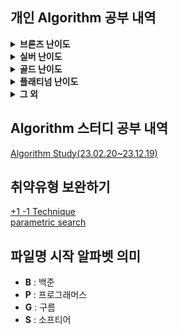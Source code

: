 ## 개인 Algorithm 공부 내역
<details>
<summary> <b>브론즈 난이도</b> </summary>

|                               문제명(링크)                                | 난이도 |         유형         |                          비고                           |
|:--------------------------------------------------------------------:|:---:|:------------------:|:-----------------------------------------------------:|
|         [최대공약수와 최소공배수](https://www.acmicpc.net/problem/2609)         | B1  |         수학         |     [대회 문제](https://www.acmicpc.net/category/74)      |
|              [평균](https://www.acmicpc.net/problem/1546)              | B1  |      수학, 사칙연산      |                                                       |
|        [Slice String](https://www.acmicpc.net/problem/30034)         | B1  |   구현, 자료 구조, 문자열   | [대회 문제](https://www.acmicpc.net/category/detail/3910) |
|            [단어 공부](https://www.acmicpc.net/problem/1157)             | B1  |      구현, 문자열       |                                                       |
|         [달팽이는 올라가고 싶다](https://www.acmicpc.net/problem/2869)         | B1  |         수학         |  [대회 문제](https://www.acmicpc.net/category/detail/76)  |
|           [Hashing](https://www.acmicpc.net/problem/15829)           | B2  |    구현, 문자열, 해싱     |     [대회 문제](https://www.acmicpc.net/category/701)     |
|            [OX 퀴즈](https://www.acmicpc.net/problem/8958)             | B2  |      구현, 문자열       | [대회 문제](https://www.acmicpc.net/category/detail/1067) |
|      [Union Maplestory](https://www.acmicpc.net/problem/28455)       | B2  |       구현, 정렬       | [대회 문제](https://www.acmicpc.net/category/detail/3675) |
|            [TV 크기](https://www.acmicpc.net/problem/1297)             | B2  |   기하학, 피타고라스 정리    |                                                       |
|            [단어의 개수](https://www.acmicpc.net/problem/1152)            | B2  |      구현, 문자열       |                                                       |
|             [거스름돈](https://www.acmicpc.net/problem/5585)             | B2  |        그리디         | [대회 문제](https://www.acmicpc.net/category/detail/553)  |
|          [럭키 스트레이트](https://www.acmicpc.net/problem/18406)           | B2  |      구현, 문자열       |                                                       |
|           [ACM 호텔](https://www.acmicpc.net/problem/10250)            | B3  |    수학, 구현, 사칙연산    | [대회 문제](https://www.acmicpc.net/category/detail/1283) |
|         [Since 1973](https://www.acmicpc.net/problem/28135)          | B3  |    수학, 구현, 사칙연산    |     [대회 문제](https://www.acmicpc.net/category/848)     |
|             [최댓값](https://www.acmicpc.net/problem/2562)              | B3  |         구현         |     [대회 문제](https://www.acmicpc.net/category/68)      |
|           [Фигурки](https://www.acmicpc.net/problem/29029)           | B3  |      구현, 그리디       |     [대회 문제](https://www.acmicpc.net/category/892)     |
|            [네 번째 점](https://www.acmicpc.net/problem/3009)            | B3  |      구현, 기하학       |     [대회 문제](https://www.acmicpc.net/category/100)     |
|           [DKSH 찾기](https://www.acmicpc.net/problem/29766)           | B4  |      구현, 문자열       | [대회 문제](https://www.acmicpc.net/category/detail/3869) |
|          [Archivist](https://www.acmicpc.net/problem/28454)          | B4  |         구현         | [대회 문제](https://www.acmicpc.net/category/detail/2348) |
|      [Goodbye, Code Jam](https://www.acmicpc.net/problem/29738)      | B4  |         구현         | [대회 문제](https://www.acmicpc.net/category/detail/3876) |
|             [모비스](https://www.acmicpc.net/problem/28074)             | B4  |      구현, 문자열       |     [대회 문제](https://www.acmicpc.net/category/846)     |
|   [Рождественская лотерея](https://www.acmicpc.net/problem/29683)    | B4  |      수학, 사칙연산      |     [대회 문제](https://www.acmicpc.net/category/924)     |
|          [Oddities](https://www.acmicpc.net/problem/10480)           | B4  |    수학, 구현, 사칙연산    | [대회 문제](https://www.acmicpc.net/category/detail/1308) |
|       [Previous Level](https://www.acmicpc.net/problem/28453)        | B4  |    구현, 많은 조건 분기    | [대회 문제](https://www.acmicpc.net/category/detail/3675) |
|         [Rust Study](https://www.acmicpc.net/problem/30033)          | B4  |         구현         | [대회 문제](https://www.acmicpc.net/category/detail/3910) |
|            [Файлы](https://www.acmicpc.net/problem/29546)            | B4  |      구현, 문자열       | [대회 문제](https://www.acmicpc.net/category/detail/3827) |
| [Advance to Taoyuan Regional](https://www.acmicpc.net/problem/30319) | B4  |    수학, 구현, 사칙연산    | [대회 문제](https://www.acmicpc.net/category/detail/3989) |
|          [공백 없는 A+B](https://www.acmicpc.net/problem/15873)          | B4  | 수학, 사칙연산, 많은 조건 분기 |                                                       |
|           [Поп-ит](https://www.acmicpc.net/problem/30585)            | B4  |      구현, 문자열       | [대회 문제](https://www.acmicpc.net/category/detail/4023) |
|  [Amusement Park Adventure](https://www.acmicpc.net/problem/29986)   | B4  |         구현         | [대회 문제](https://www.acmicpc.net/category/detail/3902) |
|       [Торговый центр](https://www.acmicpc.net/problem/28648)        | B4  |    수학, 구현, 사칙연산    |     [대회 문제](https://www.acmicpc.net/category/875)     |
|           [A+B -7](https://www.acmicpc.net/problem/11021)            | B5  |    수학, 구현, 사칙연산    |                                                       |
|             [AxB](https://www.acmicpc.net/problem/10998)             | B5  |    수학, 구현, 사칙연산    |                                                       |
|           [두 수 비교하기](https://www.acmicpc.net/problem/1330)           | B5  |         구현         |                                                       |
|          [2023 밈 투표](https://www.acmicpc.net/problem/29731)          | B5  |      구현, 문자열       | [대회 문제](https://www.acmicpc.net/category/detail/3876) |
|           [A+B -4](https://www.acmicpc.net/problem/10951)            | B5  |    수학, 구현, 사칙연산    |                                                       |
|             [A+B](https://www.acmicpc.net/problem/1000)              | B5  |    수학, 구현, 사칙연산    |                                                       |
|             [A-B](https://www.acmicpc.net/problem/1001)              | B5  |    수학, 구현, 사칙연산    |                                                       |
|             [A/B](https://www.acmicpc.net/problem/1008)              | B5  |    수학, 구현, 사칙연산    |                                                       |
|           [Lucky 7](https://www.acmicpc.net/problem/30224)           | B5  |       수학, 구현       | [대회 문제](https://www.acmicpc.net/category/detail/3975) |
|            [Pups](https://www.acmicpc.net/problem/26575)             | B5  |      수학, 사칙연산      |     [대회 문제](https://www.acmicpc.net/category/787)     |
|      [Welcome to SMUPC!](https://www.acmicpc.net/problem/29699)      | B5  | 수학, 구현, 문자열, 사칙연산  | [대회 문제](https://www.acmicpc.net/category/detail/3867) |
|          [X보다 작은 수](https://www.acmicpc.net/problem/10871)           | B5  |         구현         |                                                       |
|             [검증 수](https://www.acmicpc.net/problem/2475)             | B5  |    수학, 구현, 사칙연산    |     [대회 문제](https://www.acmicpc.net/category/62)      |

</details>

<details>
<summary> <b>실버 난이도</b> </summary>

|                           문제명(링크)                            | 난이도 |         유형         |                          비고                           |
|:------------------------------------------------------------:|:---:|:------------------:|:-----------------------------------------------------:|
|     [구간 합 구하기 5](https://www.acmicpc.net/problem/11660)      | S1  |      DP, 누적 합      |                                                       |
|          [곱셈](https://www.acmicpc.net/problem/1629)          | S1  |     수학, 분할 정복      |                                                       |
|       [1로 만들기2](https://www.acmicpc.net/problem/12852)       | S1  |     DP, Graph      |                                                       |
|          [Z](https://www.acmicpc.net/problem/1074)           | S1  |     분할 정복, 재귀      |                                                       |
|         [INK](https://www.acmicpc.net/problem/30036)         | S1  |     구현, 시뮬레이션      | [대회 문제](https://www.acmicpc.net/category/detail/3910) |
|       [단지번호붙이기](https://www.acmicpc.net/problem/2667)        | S1  |   그래프, DFS, BFS    |     [대회 문제](https://www.acmicpc.net/category/82)      |
|        [나무 자르기](https://www.acmicpc.net/problem/2805)        | S2  |  이분 탐색, 매개 변수 탐색   |  [대회 문제](https://www.acmicpc.net/category/detail/72)  |
|       [DFS와 BFS](https://www.acmicpc.net/problem/1260)       | S2  |        그래프         |                                                       |
|        [랜선 자르기](https://www.acmicpc.net/problem/1654)        | S2  |   이분탐색, 매개변수 탐색    |                                                       |
|        [1로 만들기](https://www.acmicpc.net/problem/1463)        | S3  |         DP         |                                                       |
|       [2xn 타일링](https://www.acmicpc.net/problem/11726)       | S3  |         DP         |                                                       |
|      [2xn 타일링2](https://www.acmicpc.net/problem/11727)       | S3  |         DP         |                                                       |
|      [1,2,3 더하기](https://www.acmicpc.net/problem/9095)       | S3  |        그리디         | [대회 문제](https://www.acmicpc.net/category/detail/884)  |
|      [N과 M (2)](https://www.acmicpc.net/problem/15650)       | S3  |        백트래킹        |                                                       |
|      [N과 M (5)](https://www.acmicpc.net/problem/15654)       | S3  |        백트래킹        |                                                       |
|        [프린터 큐](https://www.acmicpc.net/problem/1966)         | S3  | 구현, 자료구조, 시뮬레이션, 큐 |  [대회 문제](https://www.acmicpc.net/category/detail/55)  |
| [개발자 지망생 구름이의 취업 뽀개기](https://www.acmicpc.net/problem/29155) | S3  |      그리디, 정렬       | [대회 문제](https://www.acmicpc.net/category/detail/3855) |
|        [계단 오르기](https://www.acmicpc.net/problem/2579)        | S3  |         DP         |     [대회 문제](https://www.acmicpc.net/category/70)      |
|          [괄호](https://www.acmicpc.net/problem/9012)          | S4  |   자료 구조, 문자열, 스택   | [대회 문제](https://www.acmicpc.net/category/detail/1081) |
|      [solved.ac](https://www.acmicpc.net/problem/18110)      | S4  |     수학, 구현, 정렬     |     [대회 문제](https://www.acmicpc.net/category/693)     |
|         [30](https://www.acmicpc.net/problem/10610)          | S4  |  수학, 그리디, 정렬, 문자열  | [대회 문제](https://www.acmicpc.net/category/detail/1322) |
|         [ATM](https://www.acmicpc.net/problem/11399)         | S4  |      그리디, 정렬       |                                                       |
|         [국영수](https://www.acmicpc.net/problem/10825)         | S4  |         정렬         |                                                       |
|       [균형 잡힌 세상](https://www.acmicpc.net/problem/4949)       | S4  |   자료 구조, 문자열, 스택   |                                                       |
|         [기타줄](https://www.acmicpc.net/problem/1049)          | S4  |      수학, 그리디       |                                                       |
|   [나는야 포켓몬 마스터 이다솜](https://www.acmicpc.net/problem/1620)    | S4  |     자료 구조, 해시      |                                                       |
|          [덱](https://www.acmicpc.net/problem/10866)          | S4  |    구현, 자료 구조, 덱    |                                                       |
|        [동전 0](https://www.acmicpc.net/problem/11047)         | S4  |        그리디         |                                                       |
|         [듣보잡](https://www.acmicpc.net/problem/1764)          | S4  | 자료 구조, 문자열, 정렬, 해시 |                                                       |
|      [2차원 배열의 합](https://www.acmicpc.net/problem/2167)       | S5  |      구현, 누적합       |                                                       |
|        [BABBA](https://www.acmicpc.net/problem/9625)         | S5  |         DP         |                                                       |
|        [D-Day](https://www.acmicpc.net/problem/1308)         | S5  |         구현         |                                                       |
|        [거스름돈](https://www.acmicpc.net/problem/14916)         | S5  |     수학,그리디, DP     |     [대회 문제](https://www.acmicpc.net/category/788)     |
|   [Array Rotation](https://www.acmicpc.net/problem/28456)    | S5  |     구현, 시뮬레이션      | [대회 문제](https://www.acmicpc.net/category/detail/3675) |
|       [그룹 단어 체커](https://www.acmicpc.net/problem/1316)       | S5  |      구현, 문자열       |                                                       |
|       [나이순 정렬](https://www.acmicpc.net/problem/10814)        | S5  |         정렬         |                                                       |
|        [날짜 계산](https://www.acmicpc.net/problem/1476)         | S5  |   수학, 완전 탐색, 정수론   |                                                       |
|       [너의 평점은](https://www.acmicpc.net/problem/25206)        | S5  |    수학, 구현, 문자열     | [대회 문제](https://www.acmicpc.net/category/detail/3124) |
|        [다리 놓기](https://www.acmicpc.net/problem/1010)         | S5  |    수학, DP, 조합론     |                                                       |
|        [단어 나누기](https://www.acmicpc.net/problem/1251)        | S5  | 구현, 문자열, 완전 탐색, 정렬 |                                                       |
|        [단어 정렬](https://www.acmicpc.net/problem/1181)         | S5  |      문자열, 정렬       |                                                       |
|          [덩치](https://www.acmicpc.net/problem/7568)          | S5  |     구현, 완전 탐색      |     [대회 문제](https://www.acmicpc.net/category/214)     |
|         [뒤집기](https://www.acmicpc.net/problem/1439)          | S5  |      그리디, 문자열      |                                                       |

</details>

<details>
<summary> <b>골드 난이도</b> </summary>

|                               문제명(링크)                                | 난이도 |              유형               |                          비고                           |
|:--------------------------------------------------------------------:|:---:|:-----------------------------:|:-----------------------------------------------------:|
|         [GCD(n, k)=1](https://www.acmicpc.net/problem/11689)         | G1  |              수학               |                                                       |
|            [K번째 수](https://www.acmicpc.net/problem/1300)             | G1  |        이분 탐색, 매개 변수 탐색        |                                                       |
|      [가장 긴 증가하는 부분 수열 2](https://www.acmicpc.net/problem/12015)      | G2  |    이분 탐색, 가장 긴 증가하는 부분 수열     |                                                       |
|      [가장 긴 증가하는 부분 수열 3](https://www.acmicpc.net/problem/12738)      | G2  |    이분 탐색, 가장 긴 증가하는 부분 수열     |                                                       |
|        [PIZZA ALVOLOC](https://www.acmicpc.net/problem/12781)        | G3  |         가하학, 선분 교차 판정         | [대회 문제](https://www.acmicpc.net/category/detail/1492) |
|            [LCS 2](https://www.acmicpc.net/problem/9252)             | G4  |              DP               |                                                       |
|           [N-Queen](https://www.acmicpc.net/problem/9663)            | G4  |          완전 탐색, 백트래킹          |                                                       |
|     [Road Reconstruction](https://www.acmicpc.net/problem/20046)     | G4  |       그레프, 다익스트라, 최단 경로       | [대회 문제](https://www.acmicpc.net/category/detail/2330) |
|      [가장 긴 증가하는 부분 수열 4](https://www.acmicpc.net/problem/14002)      | G4  |              DP               |                                                       |
|            [게리맨더링](https://www.acmicpc.net/problem/17471)            | G4  | 수학, 그래프, 완전 탐색, BFS, DFS, 조합론 |                                                       |
|            [고층 건물](https://www.acmicpc.net/problem/1027)             | G4  |        수학, 완전 탐색, 기하학         |                                                       |
|            [공유기 설치](https://www.acmicpc.net/problem/2110)            | G4  |        이분 탐색, 매개 변수 탐색        |     [대회 문제](https://www.acmicpc.net/category/747)     |
|          [다항 함수의 적분](https://www.acmicpc.net/problem/17214)          | G4  |    수학, 문자열, 많은 조건 분기, 미적분학    |     [대회 문제](https://www.acmicpc.net/category/791)     |
|            [A와 B](https://www.acmicpc.net/problem/12904)             | G5  |         구현, 그리디, 문자열          |                                                       |
|             [CCW](https://www.acmicpc.net/problem/11758)             | G5  |              기하학              |                                                       |
| [Fly me to the Alpha Centauri](https://www.acmicpc.net/problem/1011) | G5  |              수학               |                                                       |
|             [LCS](https://www.acmicpc.net/problem/9251)              | G5  |            DP,문자열             |                                                       |
|      [MooTube (Silver)](https://www.acmicpc.net/problem/15591)       | G5  |              그래프              |     [대회 문제](https://www.acmicpc.net/category/415)     |
|           [강의실 배정](https://www.acmicpc.net/problem/11000)            | G5  |    자료 구조, 그리디, 정렬, 우선순위 큐     |                                                       |
|           [경쟁적 전염](https://www.acmicpc.net/problem/18405)            | G5  |       구현, 그래프, BFS, DFS       |                                                       |
|           [다각형의 면적](https://www.acmicpc.net/problem/2166)            | G5  |         기하학, 다각형의 넓이          |                                                       |
|             [동전 2](https://www.acmicpc.net/problem/2294)             | G5  |              DP               |                                                       |
|             [두 용액](https://www.acmicpc.net/problem/2470)             | G5  |       정렬, 이분 탐색, 투 포인터        |     [대회 문제](https://www.acmicpc.net/category/61)      |
|           [로봇 시뮬레이션](https://www.acmicpc.net/problem/2174)           | G5  |           구현, 시뮬레이션           | [대회 문제](https://www.acmicpc.net/category/detail/216)  |

</details>

<details>
<summary> <b>플래티넘 난이도</b> </summary>

|                          문제명(링크)                           | 난이도 |          유형           |                          비고                           |
|:----------------------------------------------------------:|:---:|:---------------------:|:-----------------------------------------------------:|
|       [고속도로](https://www.acmicpc.net/problem/10254)        | P2  | 기하학, 볼록 껍질, 회전하는 캘리퍼스 | [대회 문제](https://www.acmicpc.net/category/detail/1283) |
| [가장 긴 증가하는 부분 수열 5](https://www.acmicpc.net/problem/14003) | P5  | 이분탐색, 가장 긴 증가하는 부분 수열 |                                                       |
| [가장 긴 팰린드롬 부분 문자열](https://www.acmicpc.net/problem/14444)  | P5  |       문자열, 매내처        |                                                       |
|      [거의 최단 경로](https://www.acmicpc.net/problem/5719)      | P5  |   그래프, 다익스트라, 최단 경로   | [대회 문제](https://www.acmicpc.net/category/detail/568)  |

</details>

<details>
<summary> <b>그 외</b> </summary>

|                                  문제명(링크)                                   | 난이도 |  유형   |              비고              |
|:--------------------------------------------------------------------------:|:---:|:-----:|:----------------------------:|
|                                  1이 될 때까지                                  |  -  |  그리디  |                              |
| [h-index](https://school.programmers.co.kr/learn/courses/30/lessons/42747) |  -  |  정렬   |                              |
|                                  DFS_BFS                                   |  -  |  그래프  |                              |
| [가장 큰 수](https://school.programmers.co.kr/learn/courses/30/lessons/42746)  |  -  |  정렬   |                              |
|                                 곱하기 혹은 더하기                                 |  -  |  정렬   |                              |
|  [괄호 변환](https://school.programmers.co.kr/learn/courses/30/lessons/60058)  |  -  |  정렬   | 2020 KAKAO BLIND RECRUITMENT |
|                                     금광                                     |  -  |  DP   |                              |
|  [기능개발](https://school.programmers.co.kr/learn/courses/30/lessons/42586)   |  -  | 스택, 큐 |                              |
|                                두 배열의 원소 교체                                 |  -  |  정렬   |                              |
|                                 떡볶이 떡 만들기                                  |  -  | 이진 탐색 |                              |

</details>

## Algorithm 스터디 공부 내역
[Algorithm Study(23.02.20~23.12.19)](https://github.com/Algorithm-Study/Algorithm)

## 취약유형 보완하기
[+1 -1 Technique](https://www.codetree.ai/landing/level-test/5297/result/4?started=true&innerIdx=0)  
[parametric search](https://www.codetree.ai/landing/level-test/6652/result/4?started=true&innerIdx=0)

## 파일명 시작 알파벳 의미
- **B** : 백준
- **P** : 프로그래머스
- **G** : 구름
- **S** : 소프티어